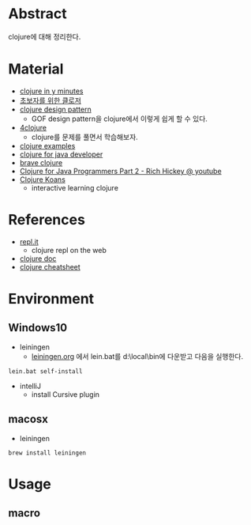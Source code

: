 # Abstract

clojure에 대해 정리한다.

# Material

* [clojure in y minutes](https://learnxinyminutes.com/docs/ko-kr/clojure-kr/)
* [초보자를 위한 클로저](https://eunmin.gitbooks.io/clojure-for-beginners/content/)
* [clojure design pattern](http://clojure.or.kr/docs/clojure-and-gof-design-patterns.html)
  * GOF design pattern을 clojure에서 이렇게 쉽게 할 수 있다.
* [4clojure](http://clojure.or.kr/docs/clojure-and-gof-design-patterns.html#mediator)
  * clojure를 문제를 풀면서 학습해보자.
* [clojure examples](https://kimh.github.io/clojure-by-example)
* [clojure for java developer](https://github.com/mbonaci/clojure)
* [brave clojure](https://www.braveclojure.com/clojure-for-the-brave-and-true/)
* [Clojure for Java Programmers Part 2 - Rich Hickey @ youtube](https://www.youtube.com/watch?v=hb3rurFxrZ8)
* [Clojure Koans](https://github.com/functional-koans/clojure-koans)
  * interactive learning clojure

# References

* [repl.it](https://repl.it/language/clojure)
  * clojure repl on the web
* [clojure doc](https://clojuredocs.org/)
* [clojure cheatsheet](https://clojure.org/api/cheatsheet)

# Environment

## Windows10

* leiningen 
  * [leiningen.org](https://leiningen.org/#install) 에서 lein.bat를 d:\local\bin에 다운받고 다음을 실행한다. 

```
lein.bat self-install
```

* intelliJ
  * install Cursive plugin
  
## macosx

* leiningen

```
brew install leiningen
```

# Usage

## macro

